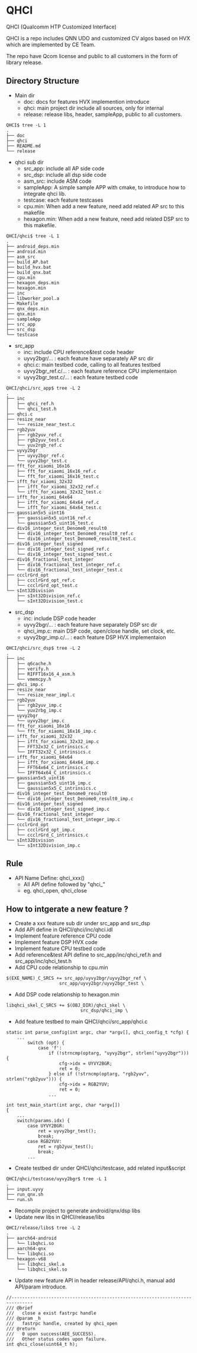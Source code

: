# QHCI
QHCI (Qualcomm HTP Customized Interface)

QHCI is a repo includes QNN UDO and customized CV algos based on HVX which are implemented by CE Team.

The repo have Qcom license and public to all customers in the form of library release.

## Directory Structure

- Main dir
    - doc:  docs for features HVX implemention introduce
    - qhci: main project dir include all sources, only for internal
    - release: release libs, header, sampleApp, public to all customers.
```
QHCI$ tree -L 1
.
├── doc
├── qhci
├── README.md
└── release

```
- qhci sub dir
    - src_app: include all AP side code
    - src_dsp: include all dsp side code
    - asm_src: include ASM code
    - sampleApp: A simple sample APP with cmake, to introduce how to integrate qhci lib.
    - testcase: each feature testcases
    - cpu.min: When add a new feature, need add related AP src to this makefile
    - hexagon.min: When add a new feature, need add related DSP src to this makefile.

```
QHCI/qhci$ tree -L 1
.
├── android_deps.min
├── android.min
├── asm_src
├── build_AP.bat
├── build_hvx.bat
├── build_qnx.bat
├── cpu.min
├── hexagon_deps.min
├── hexagon.min
├── inc
├── libworker_pool.a
├── Makefile
├── qnx_deps.min
├── qnx.min
├── sampleApp
├── src_app
├── src_dsp
└── testcase

```
- src_app
    - inc:  include CPU reference&test code header
    - uyvy2bgr/... : each feature have separately AP src dir
    - qhci.c: main testbed code, calling to all features testbed
    - uyvy2bgr_ref.c/... : each feature reference CPU implementaion
    - uyvy2bgr_test.c/... : each feature testbed code

```
QHCI/qhci/src_app$ tree -L 2
.
├── inc
│   ├── qhci_ref.h
│   └── qhci_test.h
├── qhci.c
├── resize_near
│   └── resize_near_test.c
├── rgb2yuv
│   ├── rgb2yuv_ref.c
│   ├── rgb2yuv_test.c
│   └── yuv2rgb_ref.c
├── uyvy2bgr
│   ├── uyvy2bgr_ref.c
│   └── uyvy2bgr_test.c
├── fft_for_xiaomi_16x16
│   ├── fft_for_xiaomi_16x16_ref.c
│   └── fft_for_xiaomi_16x16_test.c
├── ifft_for_xiaomi_32x32
│   ├── ifft_for_xiaomi_32x32_ref.c
│   └── ifft_for_xiaomi_32x32_test.c
├── ifft_for_xiaomi_64x64
│   ├── ifft_for_xiaomi_64x64_ref.c
│   └── ifft_for_xiaomi_64x64_test.c
├── gaussian5x5_uint16
│   ├── gaussian5x5_uint16_ref.c
│   └── gaussian5x5_uint16_test.c
├── div16_integer_test_Denome0_result0
│   ├── div16_integer_test_Denome0_result0_ref.c
│   └── div16_integer_test_Denome0_result0_test.c
├── div16_integer_test_signed
│   ├── div16_integer_test_signed_ref.c
│   └── div16_integer_test_signed_test.c
├── div16_fractional_test_integer
│   ├── div16_fractional_test_integer_ref.c
│   └── div16_fractional_test_integer_test.c
├── ccclrGrd_opt
│   ├── ccclrGrd_opt_ref.c
│   └── ccclrGrd_opt_test.c
└── sInt32Division
    ├── sInt32Division_ref.c
    └── sInt32Division_test.c

```
- src_dsp
    - inc:  include DSP code header
    - uyvy2bgr/... : each feature have separately DSP src dir
    - qhci_imp.c: main DSP code, open/close handle, set clock, etc.
    - uyvy2bgr_imp.c/... : each feature DSP HVX implementaion
```
QHCI/qhci/src_dsp$ tree -L 2
.
├── inc
│   ├── q6cache.h
│   ├── verify.h
│   ├── RIFFT16x16_4_asm.h
│   └── vmemcpy.h
├── qhci_imp.c
├── resize_near
│   └── resize_near_impl.c
├── rgb2yuv
│   ├── rgb2yuv_imp.c
│   └── yuv2rbg_imp.c
├── uyvy2bgr
│   └── uyvy2bgr_imp.c
├── fft_for_xiaomi_16x16
│   └── fft_for_xiaomi_16x16_imp.c
├── ifft_for_xiaomi_32x32
│   ├── ifft_for_xiaomi_32x32_imp.c
│   ├── FFT32x32_C_intrinsics.c
│   └── IFFT32x32_C_intrinsics.c
├── ifft_for_xiaomi_64x64
│   ├── ifft_for_xiaomi_64x64_imp.c
│   ├── FFT64x64_C_intrinsics.c
│   └── IFFT64x64_C_intrinsics.c
├── gaussian5x5_uint16
│   ├── gaussian5x5_uint16_imp.c
│   └── gaussian5x5_C_intrinsics.c
├── div16_integer_test_Denome0_result0
│   └── div16_integer_test_Denome0_result0_imp.c
├── div16_integer_test_signed
│   └── div16_integer_test_signed_imp.c
├── div16_fractional_test_integer
│   └── div16_fractional_test_integer_imp.c
├── ccclrGrd_opt
│   ├── ccclrGrd_opt_imp.c
│   └── ccclrGrd_C_intrinsics.c
└── sInt32Division
    └── sInt32Division_imp.c
```

## Rule
- API Name Define: qhci_xxx()
    - All API define followed by "qhci_"
    - eg. qhci_open, qhci_close

## How to intgerate a new feature ?
- Create a xxx feature sub dir under src_app and src_dsp
- Add API define in QHCI/qhci/inc/qhci.idl
- Implement feature reference CPU code
- Implement feature DSP HVX code
- Implement feature CPU testbed code
- Add reference&test API define to src_app/inc/qhci_ref.h and src_app/inc/qhci_test.h
- Add CPU code relationship to cpu.min
```
$(EXE_NAME)_C_SRCS += src_app/uyvy2bgr/uyvy2bgr_ref \
                    src_app/uyvy2bgr/uyvy2bgr_test \
```
- Add DSP code relationship to hexagon.min
```
libqhci_skel_C_SRCS += $(OBJ_DIR)/qhci_skel \
                            src_dsp/qhci_imp \
```
- Add feature testbed to main QHCI/qhci/src_app/qhci.c
```
static int parse_config(int argc, char *argv[], qhci_config_t *cfg) {
    ...
        switch (opt) {
            case 'f':
                if (!strncmp(optarg, "uyvy2bgr", strlen("uyvy2bgr"))) {
                    cfg->idx = UYVY2BGR;
                    ret = 0;
                } else if (!strncmp(optarg, "rgb2yuv", strlen("rgb2yuv"))) {
                    cfg->idx = RGB2YUV;
                    ret = 0;
                ...

int test_main_start(int argc, char *argv[])
{
    ...
    switch(params.idx) {
        case UYVY2BGR:
            ret = uyvy2bgr_test();
            break;
        case RGB2YUV:
            ret = rgb2yuv_test();
            break;
        ...
```
- Create testbed dir under QHCI/qhci/testcase, add related input&script
```
QHCI/qhci/testcase/uyvy2bgr$ tree -L 1
.
├── input.uyvy
├── run_qnx.sh
└── run.sh
```
- Recompile project to generate android/qnx/dsp libs
- Update new libs in QHCI/release/libs
```
QHCI/release/libs$ tree -L 2
.
├── aarch64-android
│   └── libqhci.so
├── aarch64-qnx
│   └── libqhci.so
└── hexagon-v68
    ├── libqhci_skel.a
    └── libqhci_skel.so
```
- Update new feature API in header release/API/qhci.h, manual add API/param introduce.
```
//------------------------------------------------------------------------------
/// @brief
///   close a exist fastrpc handle
/// @param _h
///   fastrpc handle, created by qhci_open
/// @return
///   0 upon success(AEE_SUCCESS).
///   Other status codes upon failure.
int qhci_close(uint64_t h);

```

